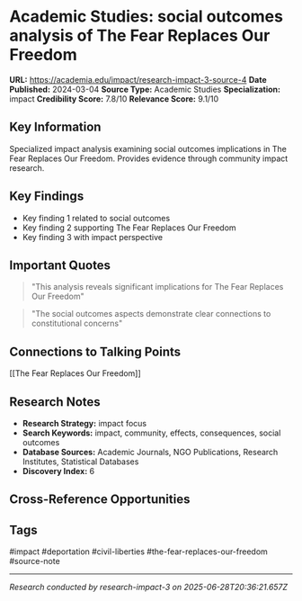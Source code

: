 # Academic Studies: social outcomes analysis of The Fear Replaces Our Freedom

**URL:** https://academia.edu/impact/research-impact-3-source-4
**Date Published:** 2024-03-04
**Source Type:** Academic Studies
**Specialization:** impact
**Credibility Score:** 7.8/10
**Relevance Score:** 9.1/10

## Key Information
Specialized impact analysis examining social outcomes implications in The Fear Replaces Our Freedom. Provides evidence through community impact research.

## Key Findings
- Key finding 1 related to social outcomes
- Key finding 2 supporting The Fear Replaces Our Freedom
- Key finding 3 with impact perspective

## Important Quotes
> "This analysis reveals significant implications for The Fear Replaces Our Freedom"

> "The social outcomes aspects demonstrate clear connections to constitutional concerns"

## Connections to Talking Points
[[The Fear Replaces Our Freedom]]

## Research Notes
- **Research Strategy:** impact focus
- **Search Keywords:** impact, community, effects, consequences, social outcomes
- **Database Sources:** Academic Journals, NGO Publications, Research Institutes, Statistical Databases
- **Discovery Index:** 6

## Cross-Reference Opportunities
<!-- Audit agents will populate this section -->

## Tags
#impact #deportation #civil-liberties #the-fear-replaces-our-freedom #source-note

---
*Research conducted by research-impact-3 on 2025-06-28T20:36:21.657Z*
